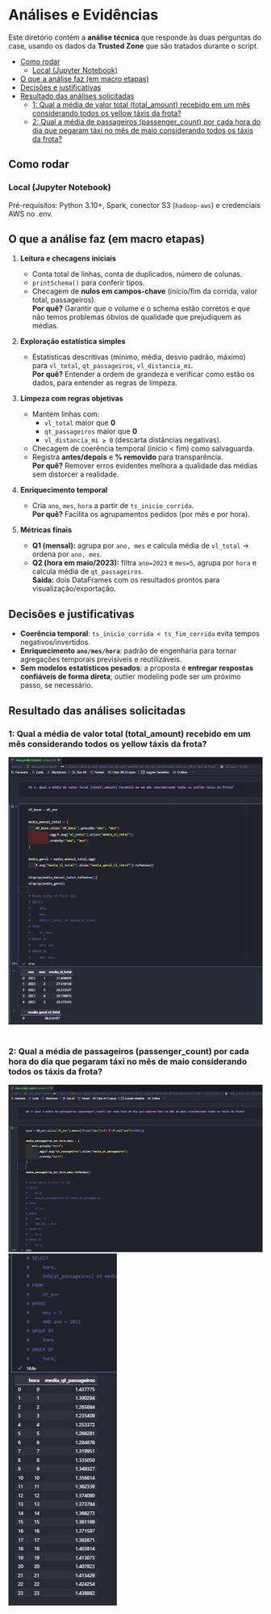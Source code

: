 # Análises e Evidências

Este diretório contém a **análise técnica** que responde às duas perguntas do case, usando os dados da **Trusted Zone** que são tratados durante o script.

- [Como rodar](#como-rodar)
   - [Local (Jupyter Notebook)](#local-jupyter-notebook)
- [O que a análise faz (em macro etapas)](#o-que-a-análise-faz-em-macro-etapas)
- [Decisões e justificativas](#decisões-e-justificativas)
- [Resultado das análises solicitadas](#resultado-das-análises-solicitadas)
   - [1: Qual a média de valor total (total\_amount) recebido em um mês considerando todos os yellow táxis da frota? ](#1-qual-a-média-de-valor-total-total_amount-recebido-em-um-mês-considerando-todos-os-yellow-táxis-da-frota-)
   - [2: Qual a média de passageiros (passenger\_count) por cada hora do dia que pegaram táxi no mês de maio considerando todos os táxis da frota? ](#2-qual-a-média-de-passageiros-passenger_count-por-cada-hora-do-dia-que-pegaram-táxi-no-mês-de-maio-considerando-todos-os-táxis-da-frota-)


## Como rodar

### Local (Jupyter Notebook)
Pré-requisitos: Python 3.10+, Spark, conector S3 (`hadoop-aws`) e credenciais AWS no .env.



## O que a análise faz (em macro etapas)

1) **Leitura e checagens iniciais**  
   - Conta total de linhas, conta de duplicados, número de colunas.  
   - `printSchema()` para conferir tipos.  
   - Checagem de **nulos em campos-chave** (início/fim da corrida, valor total, passageiros).  
   **Por quê?** Garantir que o volume e o schema estão corretos e que não temos problemas óbvios de qualidade que prejudiquem as médias.

2) **Exploração estatística simples**  
   - Estatísticas descritivas (mínimo, média, desvio padrão, máximo) para `vl_total`, `qt_passageiros`, `vl_distancia_mi`.  
   **Por quê?** Entender a ordem de grandeza e verificar como estão os dados, para entender as regras de limpeza.

3) **Limpeza com regras objetivas**  
   - Mantém linhas com:
     - `vl_total` maior que **0**
     - `qt_passageiros` maior que **0**
     - `vl_distancia_mi ≥ 0` (descarta distâncias negativas).
   - Checagem de coerência temporal (início < fim) como salvaguarda.  
   - Registra **antes/depois** e **% removido** para transparência.  
   **Por quê?** Remover erros evidentes melhora a qualidade das médias sem distorcer a realidade.

4) **Enriquecimento temporal**  
   - Cria `ano`, `mes`, `hora` a partir de `ts_inicio_corrida`.  
   **Por quê?** Facilita os agrupamentos pedidos (por mês e por hora).

5) **Métricas finais**  
   - **Q1 (mensal):** agrupa por `ano, mes` e calcula média de `vl_total` → ordena por `ano, mes`.  
   - **Q2 (hora em maio/2023):** filtra `ano=2023` e `mes=5`, agrupa por `hora` e calcula média de `qt_passageiros`.  
   **Saída:** dois DataFrames com os resultados prontos para visualização/exportação.



## Decisões e justificativas
- **Coerência temporal**: `ts_inicio_corrida < ts_fim_corrida` evita tempos negativos/invertidos.
- **Enriquecimento `ano/mes/hora`**: padrão de engenharia para tornar agregações temporais previsíveis e reutilizáveis.
- **Sem modelos estatísticos pesados**: a proposta é **entregar respostas confiáveis de forma direta**; outlier modeling pode ser um próximo passo, se necessário.




## Resultado das análises solicitadas
### 1: Qual a média de valor total (total\_amount) recebido em um mês considerando todos os yellow táxis da frota? <br>
![Média mensal](../extra/images/avg-total-amount-by-month.png) <br><br>  
### 2: Qual a média de passageiros (passenger\_count) por cada hora do dia que pegaram táxi no mês de maio considerando todos os táxis da frota? <br>
![Média por hora (maio)](../extra/images/avg-passenger-hour-may.png) <br>
![Média por hora (maio)](../extra/images/avg-passenger-hour-may2.png) <br><br>


